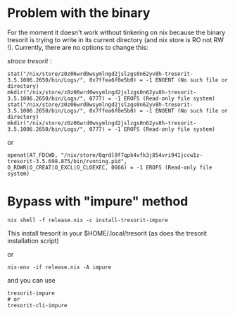 # Problem with the binary

For the moment it doesn't work without tinkering on nix because the
binary tresorit is trying to write in its current directory (and nix
store is RO not RW !). Currently, there are no options to change this:

_strace tresorit_ :


``` shell
stat("/nix/store/z0z06wrd0wsymlngd2jslzgs0n62yv8h-tresorit-3.5.1006.2650/bin/Logs/", 0x7ffea6f0e5b0) = -1 ENOENT (No such file or directory)
mkdir("/nix/store/z0z06wrd0wsymlngd2jslzgs0n62yv8h-tresorit-3.5.1006.2650/bin/Logs/", 0777) = -1 EROFS (Read-only file system)
stat("/nix/store/z0z06wrd0wsymlngd2jslzgs0n62yv8h-tresorit-3.5.1006.2650/bin/Logs/", 0x7ffea6f0e5b0) = -1 ENOENT (No such file or directory)
mkdir("/nix/store/z0z06wrd0wsymlngd2jslzgs0n62yv8h-tresorit-3.5.1006.2650/bin/Logs/", 0777) = -1 EROFS (Read-only file system)
```

or

``` shell
openat(AT_FDCWD, "/nix/store/0qrdl9f7qpk4vfk3j854vri941jccw1z-tresorit-3.5.698.875/bin/running.pid", O_RDWR|O_CREAT|O_EXCL|O_CLOEXEC, 0666) = -1 EROFS (Read-only file system)
```

# Bypass with "impure" method

``` shell
nix shell -f release.nix -c install-tresorit-impure
```

This install tresorit in your $HOME/.local/tresorit (as does the
tresorit installation script)

or

``` shell
nix-env -if release.nix -A impure
```

and you can use 

``` shell
tresorit-impure
# or
tresorit-cli-impure
```
